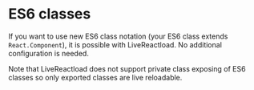 # ES6 classes

If you want to use new ES6 class notation (your ES6 class extends
`React.Component`), it is possible with LiveReactload. No additional
configuration is needed.

Note that LiveReactload does not support private class exposing of
ES6 classes so only exported classes are live reloadable.
